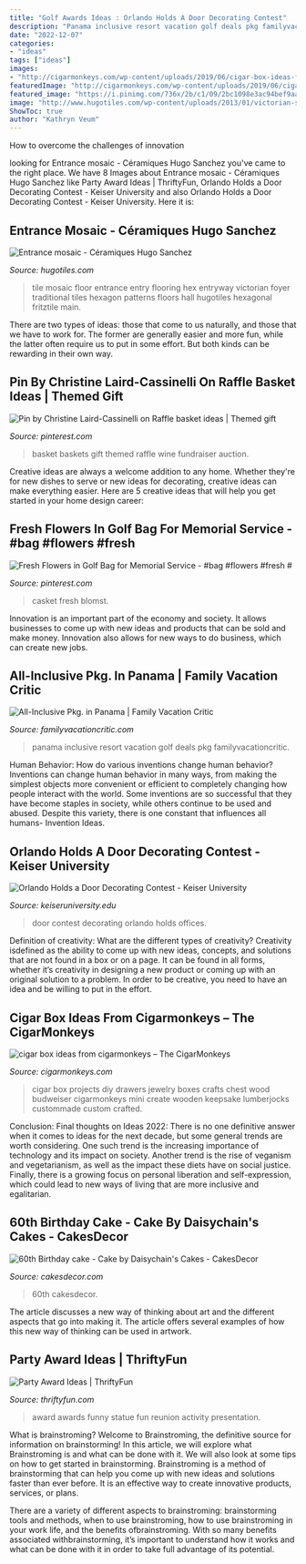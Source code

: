 ```yaml
---
title: "Golf Awards Ideas : Orlando Holds A Door Decorating Contest"
description: "Panama inclusive resort vacation golf deals pkg familyvacationcritic"
date: "2022-12-07"
categories:
- "ideas"
tags: ["ideas"]
images:
- "http://cigarmonkeys.com/wp-content/uploads/2019/06/cigar-box-ideas-from-cigarmonkeys-8.jpg"
featuredImage: "http://cigarmonkeys.com/wp-content/uploads/2019/06/cigar-box-ideas-from-cigarmonkeys-8.jpg"
featured_image: "https://i.pinimg.com/736x/2b/c1/09/2bc1098e3ac94bef9aa59c76ab2b54c9.jpg"
image: "http://www.hugotiles.com/wp-content/uploads/2013/01/victorian-style-entance-floor.jpg"
ShowToc: true
author: "Kathryn Veum"
---
```



How to overcome the challenges of innovation
 

	

		
looking for Entrance mosaic - Céramiques Hugo Sanchez you've came to the right place. We have 8 Images about Entrance mosaic - Céramiques Hugo Sanchez like Party Award Ideas | ThriftyFun, Orlando Holds a Door Decorating Contest - Keiser University and also Orlando Holds a Door Decorating Contest - Keiser University. Here it is:
		
    
## Entrance Mosaic - Céramiques Hugo Sanchez

<img loading=lazy src="http://www.hugotiles.com/wp-content/uploads/2013/01/victorian-style-entance-floor.jpg" onerror="this.onerror=null;this.src='https://tse4.mm.bing.net/th?id=OIP.wwo62ZhL98lMaFLRGwd0EwHaFj&amp;pid=15.1';" alt="Entrance mosaic - Céramiques Hugo Sanchez">

_Source: hugotiles.com_

>tile mosaic floor entrance entry flooring hex entryway victorian foyer traditional tiles hexagon patterns floors hall hugotiles hexagonal fritztile main. 

	

There are two types of ideas: those that come to us naturally, and those that we have to work for. The former are generally easier and more fun, while the latter often require us to put in some effort. But both kinds can be rewarding in their own way.

    
## Pin By Christine Laird-Cassinelli On Raffle Basket Ideas | Themed Gift

<img loading=lazy src="https://i.pinimg.com/736x/c7/5b/a1/c75ba1948f492fed96f007150524b2ec--basket-ideas.jpg" onerror="this.onerror=null;this.src='https://tse1.mm.bing.net/th?id=OIP.i9-1K7w4pp3CUkxMmHMJDwHaJ4&amp;pid=15.1';" alt="Pin by Christine Laird-Cassinelli on Raffle basket ideas | Themed gift">

_Source: pinterest.com_

>basket baskets gift themed raffle wine fundraiser auction. 

	

Creative ideas are always a welcome addition to any home. Whether they're for new dishes to serve or new ideas for decorating, creative ideas can make everything easier. Here are 5 creative ideas that will help you get started in your home design career: 

    
## Fresh Flowers In Golf Bag For Memorial Service - #bag #flowers #fresh #

<img loading=lazy src="https://i.pinimg.com/736x/2b/c1/09/2bc1098e3ac94bef9aa59c76ab2b54c9.jpg" onerror="this.onerror=null;this.src='https://tse1.mm.bing.net/th?id=OIP.evtSi1LBrCUYtZYpg6xuNQHaKA&amp;pid=15.1';" alt="Fresh Flowers in Golf Bag for Memorial Service - #bag #flowers #fresh #">

_Source: pinterest.com_

>casket fresh blomst. 

	

Innovation is an important part of the economy and society. It allows businesses to come up with new ideas and products that can be sold and make money. Innovation also allows for new ways to do business, which can create new jobs.

    
## All-Inclusive Pkg. In Panama | Family Vacation Critic

<img loading=lazy src="https://www.familyvacationcritic.com/wp-content/uploads/sites/19/2018/09/BuenaventuraPanama.jpg" onerror="this.onerror=null;this.src='https://tse3.mm.bing.net/th?id=OIP.F-Y_BRjCV1HHtEiULsg0MgHaDt&amp;pid=15.1';" alt="All-Inclusive Pkg. in Panama | Family Vacation Critic">

_Source: familyvacationcritic.com_

>panama inclusive resort vacation golf deals pkg familyvacationcritic. 

	

Human Behavior: How do various inventions change human behavior?
Inventions can change human behavior in many ways, from making the simplest objects more convenient or efficient to completely changing how people interact with the world. Some inventions are so successful that they have become staples in society, while others continue to be used and abused. Despite this variety, there is one constant that influences all humans- Invention Ideas.

    
## Orlando Holds A Door Decorating Contest - Keiser University

<img loading=lazy src="https://www.keiseruniversity.edu/wp-content/uploads/2015/12/Door-decorating-contest-Dec.-2015-4.jpg" onerror="this.onerror=null;this.src='https://tse3.mm.bing.net/th?id=OIP.OauNqdWD20_Wj-GGuXF0CgHaNK&amp;pid=15.1';" alt="Orlando Holds a Door Decorating Contest - Keiser University">

_Source: keiseruniversity.edu_

>door contest decorating orlando holds offices. 

	

Definition of creativity: What are the different types of creativity?
Creativity isdefined as the ability to come up with new ideas, concepts, and solutions that are not found in a box or on a page. It can be found in all forms, whether it’s creativity in designing a new product or coming up with an original solution to a problem. In order to be creative, you need to have an idea and be willing to put in the effort.

    
## Cigar Box Ideas From Cigarmonkeys – The CigarMonkeys

<img loading=lazy src="http://cigarmonkeys.com/wp-content/uploads/2019/06/cigar-box-ideas-from-cigarmonkeys-8.jpg" onerror="this.onerror=null;this.src='https://tse4.mm.bing.net/th?id=OIP.uGIu-G9Vpk-5SzS0xr8AawHaJ4&amp;pid=15.1';" alt="cigar box ideas from cigarmonkeys – The CigarMonkeys">

_Source: cigarmonkeys.com_

>cigar box projects diy drawers jewelry boxes crafts chest wood budweiser cigarmonkeys mini create wooden keepsake lumberjocks custommade custom crafted. 

	

Conclusion:
Final thoughts on Ideas 2022:
There is no one definitive answer when it comes to ideas for the next decade, but some general trends are worth considering. One such trend is the increasing importance of technology and its impact on society. Another trend is the rise of veganism and vegetarianism, as well as the impact these diets have on social justice. Finally, there is a growing focus on personal liberation and self-expression, which could lead to new ways of living that are more inclusive and egalitarian.

    
## 60th Birthday Cake - Cake By Daisychain&#039;s Cakes - CakesDecor

<img loading=lazy src="https://pic.cakesdecor.com/m/fj9zdhatjfyie8qk2dse.jpg" onerror="this.onerror=null;this.src='https://tse2.mm.bing.net/th?id=OIP.bd9PEhEwoBadZTdeMx54jAHaJ3&amp;pid=15.1';" alt="60th Birthday cake - Cake by Daisychain&#039;s Cakes - CakesDecor">

_Source: cakesdecor.com_

>60th cakesdecor. 

	

The article discusses a new way of thinking about art and the different aspects that go into making it. The article offers several examples of how this new way of thinking can be used in artwork.

    
## Party Award Ideas | ThriftyFun

<img loading=lazy src="https://img.thrfun.com/img/077/233/party_award_statue_x1.jpg" onerror="this.onerror=null;this.src='https://tse1.mm.bing.net/th?id=OIP.ejSKV3nArrlTcVrmuSMakwHaLH&amp;pid=15.1';" alt="Party Award Ideas | ThriftyFun">

_Source: thriftyfun.com_

>award awards funny statue fun reunion activity presentation. 

	

What is brainstroming?
Welcome to Brainstroming, the definitive source for information on brainstorming! In this article, we will explore what Brainstroming is and what can be done with it. We will also look at some tips on how to get started in brainstorming.
Brainstroming is a method of brainstorming that can help you come up with new ideas and solutions faster than ever before. It is an effective way to create innovative products, services, or plans.

There are a variety of different aspects to brainstroming: brainstorming tools and methods, when to use brainstroming, how to use brainstroming in your work life, and the benefits ofbrainstroming. With so many benefits associated withbrainstorming, it’s important to understand how it works and what can be done with it in order to take full advantage of its potential.

